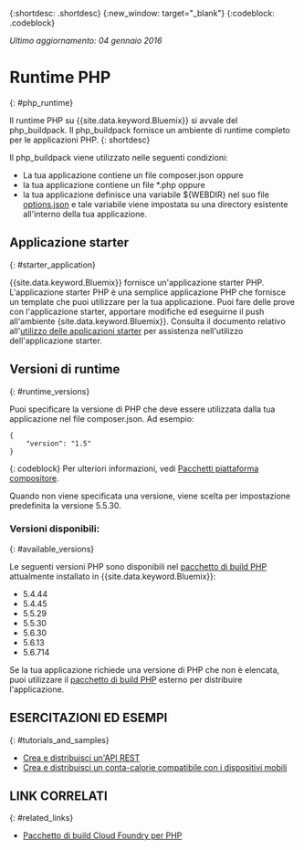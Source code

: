 {:shortdesc: .shortdesc}
{:new_window: target="_blank"}
{:codeblock: .codeblock}

*Ultimo aggiornamento: 04 gennaio 2016*

# Runtime PHP
{: #php_runtime}

Il runtime PHP su {{site.data.keyword.Bluemix}} si avvale del php_buildpack.
Il php_buildpack fornisce un ambiente di runtime completo per le applicazioni PHP.
{: shortdesc}

Il php_buildpack viene utilizzato nelle seguenti condizioni:
* La tua applicazione contiene un file composer.json oppure
* la tua applicazione contiene un file *.php oppure
* la tua applicazione definisce una variabile ${WEBDIR} nel suo file [options.json](https://github.com/cloudfoundry/php-buildpack/blob/master/docs/config.md) e tale variabile viene impostata su una directory esistente all'interno della tua applicazione.

## Applicazione starter
{: #starter_application}

{{site.data.keyword.Bluemix}} fornisce un'applicazione starter PHP. L'applicazione starter PHP è una semplice applicazione PHP che fornisce un template che puoi utilizzare per la tua applicazione. Puoi fare delle prove con l'applicazione starter, apportare modifiche ed eseguirne il push all'ambiente {site.data.keyword.Bluemix}}.  Consulta il documento relativo all'[utilizzo delle applicazioni starter](../../cfapps/starter_app_usage.html) per assistenza nell'utilizzo dell'applicazione starter.

## Versioni di runtime
{: #runtime_versions}

Puoi specificare la versione di PHP che deve essere utilizzata dalla tua applicazione nel file composer.json. Ad esempio:

```
{
    "version": "1.5"
}
```
{: codeblock}
Per ulteriori informazioni, vedi [Pacchetti
piattaforma compositore](https://getcomposer.org/doc/02-libraries.md#platform-packages).

Quando non viene specificata una versione, viene scelta per impostazione predefinita la versione 5.5.30.

### Versioni disponibili:
{: #available_versions}

Le seguenti versioni PHP sono disponibili nel [pacchetto di build PHP](https://github.com/cloudfoundry/php-buildpack/releases/tag/v4.1.5)
attualmente installato in {{site.data.keyword.Bluemix}}:

* 5.4.44
* 5.4.45
* 5.5.29
* 5.5.30
* 5.6.30
* 5.6.13
* 5.6.714

Se la tua applicazione richiede una versione di PHP che non è elencata, puoi
utilizzare il [pacchetto di build PHP](https://github.com/cloudfoundry/php-buildpack.git) esterno
per distribuire l'applicazione.

## ESERCITAZIONI ED ESEMPI
{: #tutorials_and_samples}
* [Crea e distribuisci un'API REST](http://www.ibm.com/developerworks/library/wa-deployrest-app/)
* [Crea e distribuisci un conta-calorie compatibile con i dispositivi mobili](http://www.ibm.com/developerworks/library/mo-bluemix-php-nutritionix-angularjs/)

## LINK CORRELATI
{: #related_links}
* [Pacchetto di build Cloud Foundry per PHP](https://github.com/cloudfoundry/php-buildpack.git)
